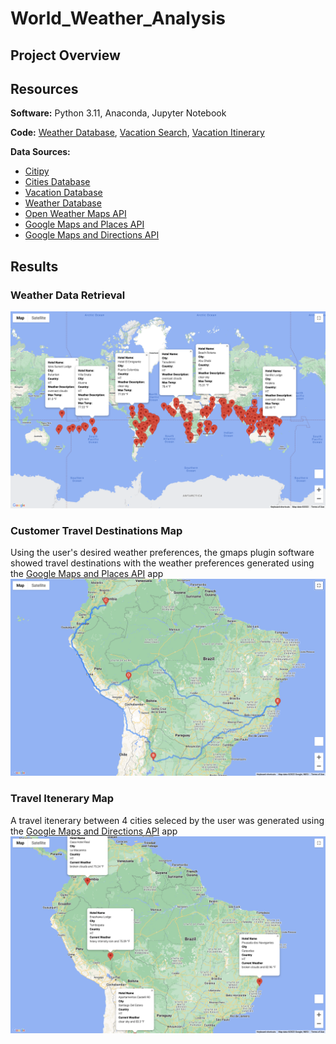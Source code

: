 # World_Weather_Analysis

## Project Overview

## Resources

**Software:** Python 3.11, Anaconda, Jupyter Notebook

**Code:** [Weather Database](https://github.com/pfrivas/World_Weather_Analysis/blob/main/World_Weather_Analysis/Weather_Database/Weather_Database.ipynb), [Vacation Search](https://github.com/pfrivas/World_Weather_Analysis/blob/main/World_Weather_Analysis/Vacation_Search/Vacation_Search.ipynb), [Vacation Itinerary](https://github.com/pfrivas/World_Weather_Analysis/blob/main/World_Weather_Analysis/Vacation_Itinerary/Vacation_Itinerary.ipynb)

**Data Sources:** 
- [Citipy](https://github.com/pfrivas/World_Weather_Analysis/tree/main/World_Weather_Analysis/Resources/citipy)
- [Cities Database](https://github.com/pfrivas/World_Weather_Analysis/blob/main/World_Weather_Analysis/Resources/cities.csv)
- [Vacation Database](https://github.com/pfrivas/World_Weather_Analysis/blob/main/World_Weather_Analysis/Vacation_Search/WeatherPy_vacation.csv)
- [Weather Database](https://github.com/pfrivas/World_Weather_Analysis/blob/main/World_Weather_Analysis/Weather_Database/WeatherPy_Database.csv)
- [Open Weather Maps API](https://openweathermap.org/current)
- [Google Maps and Places API](https://developers.google.com/maps/documentation/places/web-service/search)
- [Google Maps and Directions API](https://developers.google.com/maps/documentation/directions/overview)

## Results

### Weather Data Retrieval
<img src = https://github.com/pfrivas/World_Weather_Analysis/blob/main/World_Weather_Analysis/Vacation_Search/WeatherPy_vacation_map.png>

### Customer Travel Destinations Map
Using the user's desired weather preferences, the gmaps plugin software showed travel destinations with the weather preferences generated using the [Google Maps and Places API](https://developers.google.com/maps/documentation/places/web-service/search) app
<img src = https://github.com/pfrivas/World_Weather_Analysis/blob/main/World_Weather_Analysis/Vacation_Itinerary/WeatherPy_travel_map.png>

### Travel Itenerary Map
A travel itenerary between 4 cities seleced by the user was generated using the [Google Maps and Directions API](https://developers.google.com/maps/documentation/directions/overview) app
<img src = https://github.com/pfrivas/World_Weather_Analysis/blob/main/World_Weather_Analysis/Vacation_Itinerary/WeatherPy_travel_map_markers.png>

